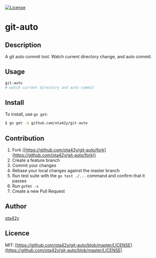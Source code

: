 [![License](https://img.shields.io/github/license/mashape/apistatus.svg)](https://github.com/ota42y/git-auto/blob/master/LICENSE)

# git-auto

## Description
A git auto commit tool.
Watch current directory change, and auto commit.

## Usage

```bash
git-auto
# watch current directory and auto commit
```

## Install

To install, use `go get`:

```bash
$ go get -d github.com/ota42y/git-auto
```

## Contribution

1. Fork ([https://github.com/ota42y/git-auto/fork](https://github.com/ota42y/git-auto/fork))
1. Create a feature branch
1. Commit your changes
1. Rebase your local changes against the master branch
1. Run test suite with the `go test ./...` command and confirm that it passes
1. Run `gofmt -s`
1. Create a new Pull Request

## Author

[ota42y](https://github.com/ota42y)

## Licence
MIT: [https://github.com/ota42y/git-auto/blob/master/LICENSE](https://github.com/ota42y/git-auto/blob/master/LICENSE)
